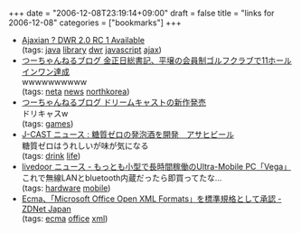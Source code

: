 +++
date = "2006-12-08T23:19:14+09:00"
draft = false
title = "links for 2006-12-08"
categories = ["bookmarks"]
+++

<ul class="delicious">
	<li>
		<div class="delicious-link"><a href="http://ajaxian.com/archives/dwr-20-rc-1-available">Ajaxian ? DWR 2.0 RC 1 Available</a></div>
		<div class="delicious-tags">(tags: <a href="http://del.icio.us/nobu666/java">java</a> <a href="http://del.icio.us/nobu666/library">library</a> <a href="http://del.icio.us/nobu666/dwr">dwr</a> <a href="http://del.icio.us/nobu666/javascript">javascript</a> <a href="http://del.icio.us/nobu666/ajax">ajax</a>)</div>
	</li>
	<li>
		<div class="delicious-link"><a href="http://tuch.blog66.fc2.com/blog-entry-613.html">つーちゃんねるブログ 金正日総書記、平壌の会員制ゴルフクラブで11ホールインワン達成</a></div>
		<div class="delicious-extended">wwwwwwwwww</div>
		<div class="delicious-tags">(tags: <a href="http://del.icio.us/nobu666/neta">neta</a> <a href="http://del.icio.us/nobu666/news">news</a> <a href="http://del.icio.us/nobu666/northkorea">northkorea</a>)</div>
	</li>
	<li>
		<div class="delicious-link"><a href="http://tuch.blog66.fc2.com/blog-entry-614.html">つーちゃんねるブログ ドリームキャストの新作発売</a></div>
		<div class="delicious-extended">ドリキャスw</div>
		<div class="delicious-tags">(tags: <a href="http://del.icio.us/nobu666/games">games</a>)</div>
	</li>
	<li>
		<div class="delicious-link"><a href="http://www.j-cast.com/2006/12/07004184.html">J-CAST ニュース : 糖質ゼロの発泡酒を開発　アサヒビール</a></div>
		<div class="delicious-extended">糖質ゼロはうれしいが味が気になる</div>
		<div class="delicious-tags">(tags: <a href="http://del.icio.us/nobu666/drink">drink</a> <a href="http://del.icio.us/nobu666/life">life</a>)</div>
	</li>
	<li>
		<div class="delicious-link"><a href="http://computers.news.livedoor.com/series_detail?id=56360">livedoor ニュース - もっとも小型で長時間稼働のUltra-Mobile PC「Vega」</a></div>
		<div class="delicious-extended">これで無線LANとbluetooth内蔵だったら即買ってたな…</div>
		<div class="delicious-tags">(tags: <a href="http://del.icio.us/nobu666/hardware">hardware</a> <a href="http://del.icio.us/nobu666/mobile">mobile</a>)</div>
	</li>
	<li>
		<div class="delicious-link"><a href="http://japan.zdnet.com/news/software/story/0,2000056195,20338090,00.htm">Ecma、「Microsoft Office Open XML Formats」を標準規格として承認 - ZDNet Japan</a></div>
		<div class="delicious-tags">(tags: <a href="http://del.icio.us/nobu666/ecma">ecma</a> <a href="http://del.icio.us/nobu666/office">office</a> <a href="http://del.icio.us/nobu666/xml">xml</a>)</div>
	</li>
</ul>
